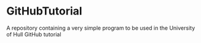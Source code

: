 # GitHubTutorial
A repository containing a very simple program to be used in the University of Hull GitHub tutorial
